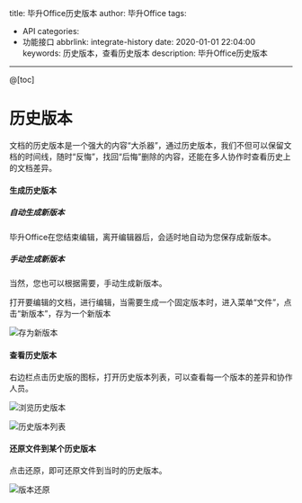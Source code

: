 title: 毕升Office历史版本
author: 毕升Office
tags:
  - API
categories:
  - 功能接口
abbrlink: integrate-history
date: 2020-01-01 22:04:00
keywords: 历史版本，查看历史版本
description: 毕升Office历史版本
---
@[toc]
# 历史版本

文档的历史版本是一个强大的内容“大杀器”，通过历史版本，我们不但可以保留文档的时间线，随时“反悔”，找回“后悔”删除的内容，还能在多人协作时查看历史上的文档差异。

#### 生成历史版本

##### 自动生成新版本

毕升Office在您结束编辑，离开编辑器后，会适时地自动为您保存成新版本。

##### 手动生成新版本

当然，您也可以根据需要，手动生成新版本。

打开要编辑的文档，进行编辑，当需要生成一个固定版本时，进入菜单“文件”，点击“新版本”，存为一个新版本

![存为新版本](https://bisheng-public.oss-cn-zhangjiakou.aliyuncs.com/resource/%E5%8E%86%E5%8F%B2%E7%89%88%E6%9C%AC/%E5%AD%98%E4%B8%BA%E6%96%B0%E7%89%88%E6%9C%AC.png)

#### 查看历史版本

右边栏点击历史版的图标，打开历史版本列表，可以查看每一个版本的差异和协作人员。

![浏览历史版本](https://bisheng-public.oss-cn-zhangjiakou.aliyuncs.com/resource/%E5%8E%86%E5%8F%B2%E7%89%88%E6%9C%AC/%E6%B5%8F%E8%A7%88%E5%8E%86%E5%8F%B2%E7%89%88%E6%9C%AC.png)

![历史版本列表](https://bisheng-public.oss-cn-zhangjiakou.aliyuncs.com/resource/%E5%8E%86%E5%8F%B2%E7%89%88%E6%9C%AC/%E5%8E%86%E5%8F%B2%E7%89%88%E6%9C%AC%E5%88%97%E8%A1%A8.png)

#### 还原文件到某个历史版本

点击还原，即可还原文件到当时的历史版本。

![版本还原](https://bisheng-public.oss-cn-zhangjiakou.aliyuncs.com/resource/%E5%8E%86%E5%8F%B2%E7%89%88%E6%9C%AC/%E7%89%88%E6%9C%AC%E8%BF%98%E5%8E%9F.png)
